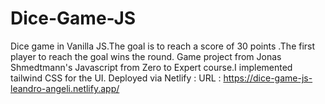# Dice-Game-JS
Dice game in Vanilla JS.The goal is to reach a score of 30 points .The first player to reach the goal wins the round.
Game project from Jonas Shmedtmann's Javascript from Zero to Expert course.I implemented tailwind CSS for the UI.
Deployed via Netlify : URL : https://dice-game-js-leandro-angeli.netlify.app/
